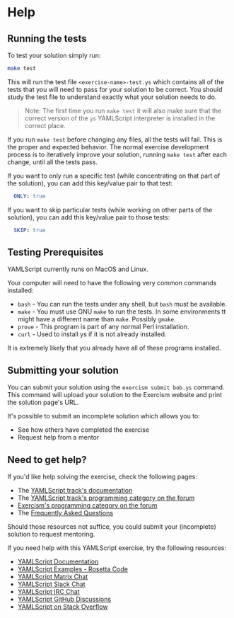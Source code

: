 # Help

## Running the tests

To test your solution simply run:

```bash
make test
```

This will run the test file `<exercise-name>-test.ys` which contains all of the
tests that you will need to pass for your solution to be correct.
You should study the test file to understand exactly what your solution needs
to do.

> Note: The first time you run `make test` it will also make sure that the
> correct version of the `ys` YAMLScript interpreter is installed in the
> correct place.

If you run `make test` before changing any files, all the tests will fail.
This is the proper and expected behavior.
The normal exercise development process is to iteratively improve your
solution, running `make test` after each change, until all the tests pass.

If you want to only run a specific test (while concentrating on that part of the
solution), you can add this key/value pair to that test:

```yaml
  ONLY: true
```

If you want to skip particular tests (while working on other parts of the
solution), you can add this key/value pair to those tests:

```yaml
  SKIP: true
```


## Testing Prerequisites

YAMLScript currently runs on MacOS and Linux.

Your computer will need to have the following very common commands installed:

* `bash` - You can run the tests under any shell, but `bash` must be available.
* `make` - You must use GNU `make` to run the tests.
  In some environments tt might have a different name than `make`.
  Possibly `gmake`.
* `prove` - This program is part of any normal Perl installation.
* `curl` - Used to install ys if it is not already installed.

It is extremely likely that you already have all of these programs installed.

## Submitting your solution

You can submit your solution using the `exercism submit bob.ys` command.
This command will upload your solution to the Exercism website and print the solution page's URL.

It's possible to submit an incomplete solution which allows you to:

- See how others have completed the exercise
- Request help from a mentor

## Need to get help?

If you'd like help solving the exercise, check the following pages:

- The [YAMLScript track's documentation](https://exercism.org/docs/tracks/yamlscript)
- The [YAMLScript track's programming category on the forum](https://forum.exercism.org/c/programming/yamlscript)
- [Exercism's programming category on the forum](https://forum.exercism.org/c/programming/5)
- The [Frequently Asked Questions](https://exercism.org/docs/using/faqs)

Should those resources not suffice, you could submit your (incomplete) solution to request mentoring.

If you need help with this YAMLScript exercise, try the following resources:

* [YAMLScript Documentation](https://yamlscript.org/doc/)
* [YAMLScript Examples - Rosetta Code](
  https://rosettacode.org/wiki/Category:YAMLScript#mw-pages)
* [YAMLScript Matrix Chat](https://matrix.to/#/#chat-yamlscript:yaml.io)
* [YAMLScript Slack Chat](https://clojurians.slack.com/messages/C05HQFMTURF)
* [YAMLScript IRC Chat](https://web.libera.chat/?channel=yamlscript)
* [YAMLScript GitHub Discussions](
  https://github.com/yaml/yamlscript/discussions)
* [YAMLScript on Stack Overflow](
  https://stackoverflow.com/questions/tagged/yamlscript)